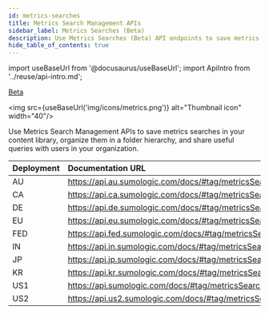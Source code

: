 ```yaml
---
id: metrics-searches
title: Metrics Search Management APIs
sidebar_label: Metrics Searches (Beta)
description: Use Metrics Searches (Beta) API endpoints to save metrics searches in your content library, organize them in a folder hierarchy, and share useful queries with users in your organization.
hide_table_of_contents: true
---
```


import useBaseUrl from '@docusaurus/useBaseUrl';
import ApiIntro from '../reuse/api-intro.md';

<p> <a href="/docs/beta"><span className="beta">Beta</span></a> </p>

<img src={useBaseUrl('img/icons/metrics.png')} alt="Thumbnail icon" width="40"/>

Use Metrics Search Management APIs to save metrics searches in your content library, organize them in a folder hierarchy, and share useful queries with users in your organization. 

<ApiIntro/>

| Deployment | Documentation URL                                        |
|:------------|:----------------------------------------------------------|
| AU         | https://api.au.sumologic.com/docs/#tag/metricsSearchesManagement  |
| CA         | https://api.ca.sumologic.com/docs/#tag/metricsSearchesManagement  |
| DE         | https://api.de.sumologic.com/docs/#tag/metricsSearchesManagement  |
| EU         | https://api.eu.sumologic.com/docs/#tag/metricsSearchesManagement  |
| FED        | https://api.fed.sumologic.com/docs/#tag/metricsSearchesManagement |
| IN         | https://api.in.sumologic.com/docs/#tag/metricsSearchesManagement  |
| JP         | https://api.jp.sumologic.com/docs/#tag/metricsSearchesManagement  |
| KR         | https://api.kr.sumologic.com/docs/#tag/metricsSearchesManagement  |
| US1        | https://api.sumologic.com/docs/#tag/metricsSearchesManagement     |
| US2        | https://api.us2.sumologic.com/docs/#tag/metricsSearchesManagement |

